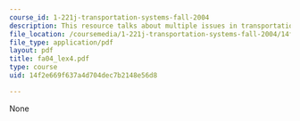 ```yaml
---
course_id: 1-221j-transportation-systems-fall-2004
description: This resource talks about multiple issues in transportation.
file_location: /coursemedia/1-221j-transportation-systems-fall-2004/14f2e669f637a4d704dec7b2148e56d8_fa04_lex4.pdf
file_type: application/pdf
layout: pdf
title: fa04_lex4.pdf
type: course
uid: 14f2e669f637a4d704dec7b2148e56d8

---
```

None
